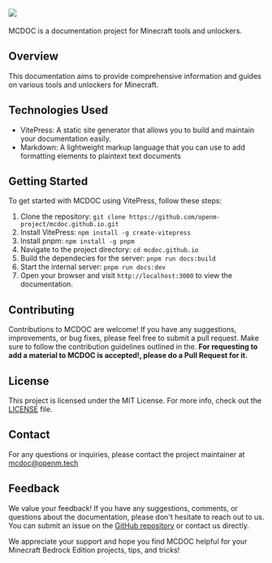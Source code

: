 # <img src="https://raw.githubusercontent.com/OpenM-Project/mcdoc.github.io/main/public/assets/images/title.webp"></img>

MCDOC is a documentation project for Minecraft tools and unlockers.

## Overview

This documentation aims to provide comprehensive information and guides on various tools and unlockers for Minecraft.

## Technologies Used

- VitePress: A static site generator that allows you to build and maintain your documentation easily.
- Markdown: A lightweight markup language that you can use to add formatting elements to plaintext text documents

## Getting Started

To get started with MCDOC using VitePress, follow these steps:
1. Clone the repository: `git clone https://github.com/openm-project/mcdoc.github.io.git`
2. Install VitePress: `npm install -g create-vitepress`
3. Install pnpm: `npm install -g pnpm`
4. Navigate to the project directory: `cd mcdoc.github.io`
5. Build the dependecies for the server: `pnpm run docs:build`
6. Start the internal server: `pnpm run docs:dev`
7. Open your browser and visit `http://localhost:3000` to view the documentation.


## Contributing

Contributions to MCDOC are welcome! If you have any suggestions, improvements, or bug fixes, please feel free to submit a pull request. Make sure to follow the contribution guidelines outlined in the.
**For requesting to add a material to MCDOC is accepted!, please do a Pull Request for it.**

## License

This project is licensed under the MIT License. For more info, check out the [LICENSE](LICENSE) file.

## Contact

For any questions or inquiries, please contact the project maintainer at [mcdoc@openm.tech](mailto:mcdoc@openm.tech)

## Feedback

We value your feedback! If you have any suggestions, comments, or questions about the documentation, please don't hesitate to reach out to us. You can submit an issue on the [GitHub repository](https://github.com/openm-project/mcdoc.github.io/issues) or contact us directly.

We appreciate your support and hope you find MCDOC helpful for your Minecraft Bedrock Edition projects, tips, and tricks!
